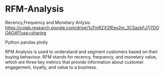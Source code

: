 # RFM-Analysis
Recency,Frequency and Monetary Anlysis
https://colab.research.google.com/drive/1uTmRZX2fEex2m_3CSazkFJ7j7DOOAO4f?usp=sharing

Python
pandas
plotly



RFM Analysis is used to understand and segment customers based on their buying behaviour. RFM stands for recency, frequency, and monetary value, which are three key metrics that provide information about customer engagement, loyalty, and value to a business.
